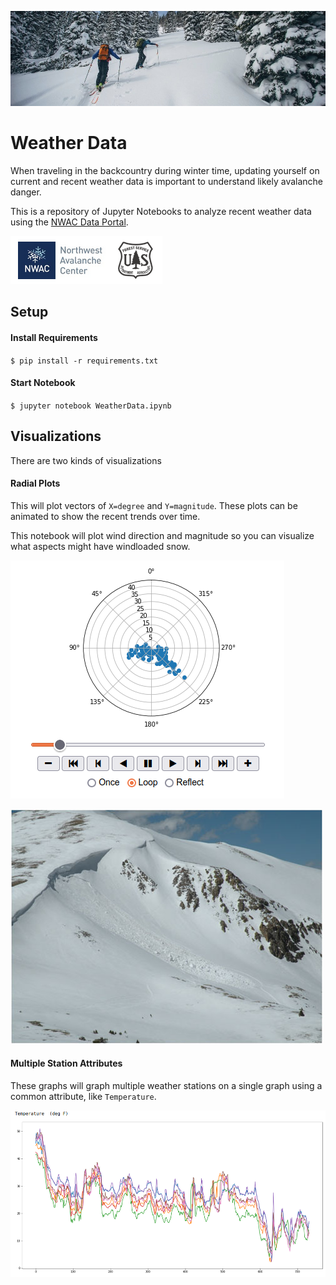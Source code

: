 ![Backcountry](images/backcountry.jpg)

# Weather Data
When traveling in the backcountry during winter time, updating yourself on current and recent weather data is important to understand likely avalanche danger.

This is a repository of Jupyter Notebooks to analyze recent weather data using the [NWAC Data Portal](https://nwac.us/data-portal/).

![NWAC](images/NWAC.png)

## Setup

#### Install Requirements

`$ pip install -r requirements.txt`

#### Start Notebook

`$ jupyter notebook WeatherData.ipynb`

## Visualizations
There are two kinds of visualizations

#### Radial Plots
This will plot vectors of `X=degree` and `Y=magnitude`. These plots can be animated to show the recent trends over time.

This notebook will plot wind direction and magnitude so you can visualize what aspects might have windloaded snow.

![RadialGraph](images/radial_graph.png)

![WindSlab](images/windslab.jpg)

#### Multiple Station Attributes
These graphs will graph multiple weather stations on a single graph using a common attribute, like `Temperature`.

![Temperature](images/temperature.png)
